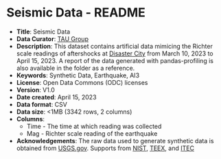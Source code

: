 # Seismic Data - README 

- **Title**: Seismic Data
- **Data Curator**: [TAU Group](https://taugroup.github.io/)
- **Description**: This dataset contains artificial data mimicing the Richter scale readings of aftershocks at [Disaster City](https://teex.org/about-us/disaster-city/) from March 10, 2023 to April 15, 2023. A report of the data generated with pandas-profiling is also available in the folder as a reference.
- **Keywords**: Synthetic Data, Earthquake, AI3 
- **License**: Open Data Commons (ODC) licenses
- **Version**: V1.0
- **Date created**: April 15, 2023
- **Data format**: CSV
- **Data size**: <1MB (3342 rows, 2 columns)
- **Columns**:
    - Time - The time at which reading was collected
    - Mag - Richter scale reading of the earthquake
- **Acknowledgements**: The raw data used to generate synthetic data is obtained from [USGS.gov](https://www.usgs.gov/). Supports from [NIST](https://www.nist.gov/), [TEEX](https://teex.org/), and [ITEC](https://itec.tamu.edu/)
